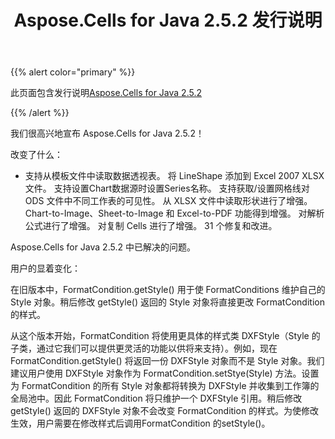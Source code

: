 ﻿---
title: Aspose.Cells for Java 2.5.2 发行说明
type: docs
weight: 70
url: /zh/java/aspose-cells-for-java-2-5-2-release-notes/
---
{{% alert color="primary" %}} 

此页面包含发行说明[Aspose.Cells for Java 2.5.2](https://downloads.aspose.com/cells/java/new-releases/aspose.cells-for-java-2.5.2/)

{{% /alert %}} 

我们很高兴地宣布 Aspose.Cells for Java 2.5.2！

改变了什么：

- 支持从模板文件中读取数据透视表。
将 LineShape 添加到 Excel 2007 XLSX 文件。
支持设置Chart数据源时设置Series名称。
支持获取/设置网格线对 ODS 文件中不同工作表的可见性。
从 XLSX 文件中读取形状进行了增强。
 Chart-to-Image、Sheet-to-Image 和 Excel-to-PDF 功能得到增强。
对解析公式进行了增强。
对复制 Cells 进行了增强。
31 个修复和改进。

 Aspose.Cells for Java 2.5.2 中已解决的问题。





用户的显着变化：



在旧版本中，FormatCondition.getStyle() 用于使 FormatConditions 维护自己的 Style 对象。稍后修改 getStyle() 返回的 Style 对象将直接更改 FormatCondition 的样式。

从这个版本开始，FormatCondition 将使用更具体的样式类 DXFStyle（Style 的子类，通过它我们可以提供更灵活的功能以供将来支持）。例如，现在 FormatCondition.getStyle() 将返回一份 DXFStyle 对象而不是 Style 对象。我们建议用户使用 DXFStyle 对象作为 FormatCondition.setStye(Style) 方法。设置为 FormatCondition 的所有 Style 对象都将转换为 DXFStyle 并收集到工作簿的全局池中。因此 FormatCondition 将只维护一个 DXFStyle 引用。稍后修改 getStyle() 返回的 DXFStyle 对象不会改变 FormatCondition 的样式。为使修改生效，用户需要在修改样式后调用FormatCondition 的setStyle()。
